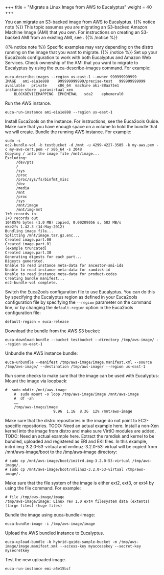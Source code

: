 +++
title = "Migrate a Linux Image from AWS to Eucalyptus"
weight = 40
+++

You can migrate an S3-backed image from AWS to Eucalyptus.
{{% notice note %}}
This topic assumes you are migrating an S3-backed Amazon Machine Image (AMI) that you own. For instructions on creating an S3-backed AMI from an existing AMI, see . 
{{% /notice %}}

{{% notice note %}}
Specific examples may vary depending on the distro running on the image that you want to migrate. 
{{% /notice %}}
Set up your Euca2ools configuration to work with both Eucalyptus and Amazon Web Services. Check ownership of the AMI that you want to migrate to Eucalyptus by using the euca-describe-images command. For example: 

    euca-describe-images --region us-east-1 --owner 999999999999
    IMAGE	ami-e1a1e888	999999999999/precise-test	999999999999	available	private		x86_64	machine	aki-88aa75e1			instance-store	paravirtual	xen
    	BLOCKDEVICEMAPPING	EPHEMERAL	sda2	ephemeral0

Run the AWS instance. 

    euca-run-instance ami-e1a1e888 --region us-east-1 

Install Euca2ools on the instance. For instructions, see the Euca2ools Guide. Make sure that you have enough space on a volume to hold the bundle that we will create. Bundle the running AWS instance. For example: 

    sudo -s
    ec2-bundle-vol -b testbucket -d /mnt -u 4299-4227-3585 -k my-aws.pem -c my-aws-cert.pem -r x86_64 -s 2048
    Copying / into the image file /mnt/image...
    Excluding:
    	 /dev/pts
    	 /
    	 /sys
    	 /proc
    	 /proc/sys/fs/binfmt_misc
    	 /dev
    	 /media
    	 /mnt
    	 /proc
    	 /sys
    	 /mnt/image
    	 /mnt/img-mnt
    1+0 records in
    1+0 records out
    1048576 bytes (1.0 MB) copied, 0.00209056 s, 502 MB/s
    mke2fs 1.42.3 (14-May-2012)
    Bundling image file...
    Splitting /mnt/image.tar.gz.enc...
    Created image.part.00
    Created image.part.01
    [example truncated]
    Created image.part.30
    Generating digests for each part...
    Digests generated.
    Unable to read instance meta-data for ancestor-ami-ids
    Unable to read instance meta-data for ramdisk-id
    Unable to read instance meta-data for product-codes
    Creating bundle manifest...
    ec2-bundle-vol complete.

Switch the Euca2ools configuration file to use Eucalyptus. You can do this by specifying the Eucalyptus region as defined in your Euca2ools configuration file by specifying the `--region` parameter on the command line, or by changing the `default-region` option in the Euca2ools configuration file: 

    default-region = euca-release

Download the bundle from the AWS S3 bucket: 

    euca-download-bundle --bucket testbucket --directory /tmp/aws-image/ --region us-east-1

Unbundle the AWS instance bundle: 

    euca-unbundle --manifest /tmp/aws-image/image.manifest.xml --source /tmp/aws-image/ --destination /tmp/aws-image/ --region us-east-1

Run some checks to make sure that the image can be used with Eucalyptus: Mount the image via loopback: 

    #  sudo mkdir /mnt/aws-image
    	#  sudo mount -o loop /tmp/aws-image/image /mnt/aws-image
    	#  df -ah 
    	……
    	/tmp/aws-image/image
                          9.9G  1.1G  8.3G  12% /mnt/aws-image

Make sure that the distro repositories in the image do not point to EC2-specific repositories. TODO: Need an actual example here. Install a non-Xen kernel into the image from distro and make sure VirtIO modules are added. TODO: Need an actual example here. Extract the ramdisk and kernel to be bundled, uploaded and registered as ERI and EKI files. In this example, initrd.img-3.2.0-53-virtual and vmlinuz-3.2.0-53-virtual will be copied from /mnt/aws-image/boot to the /tmp/aws-image directory: 

    # sudo cp /mnt/aws-image/boot/initrd.img-3.2.0-53-virtual /tmp/aws-image/.
    # sudo cp /mnt/aws-image/boot/vmlinuz-3.2.0-53-virtual /tmp/aws-image/.

Make sure that the file system of the image is either ext2, ext3, or ext4 by using the file command. For example: 

    # file /tmp/aws-image/image
    /tmp/aws-image/image: Linux rev 1.0 ext4 filesystem data (extents) (large files) (huge files)

Bundle the image using euca-bundle-image: 

    euca-bundle-image -i /tmp/aws-image/image

Upload the AWS bundled instance to Eucalyptus. 

    euca-upload-bundle -b hybrid-guide-sample-bucket -m /tmp/aws-image/image.manifest.xml --access-key myaccesskey --secret-key mysecretkey

Test the new uploaded image. 

    euca-run-instance emi-a6e15bcf

